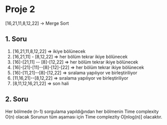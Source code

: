 # Proje 2

[16,21,11,8,12,22] -> Merge Sort

## 1. Soru

1. [16,21,11,8,12,22]              => ikiye bölünecek
2. [16,21,11] - [8,12,22]          => her bölüm tekrar ikiye bölünecek
3. [16]-[21,11] -- [8]-[12,22]     => her bölüm tekrar ikiye bölünecek
4. [16]-[21]-[11]--[8]-[12]-[22]   => her bölüm tekrar ikiye bölünecek
5. [16]-[11,21]--[8]-[12,22]       => sıralama yapılıyor ve birleştiriliyor
6. [11,16,21]--[8,12,22]           => sıralama yapılıyor ve birleştiriliyor
7. [8,11,12,16,21,22]              => son hali



## 2. Soru

Her bölmede (n-1) sorgulama yapıldığından her bölmenin Time complexity O(n) olacak
Sorunun tüm aşaması için Time complezity O[nlog(n)] olacaktır. 



















